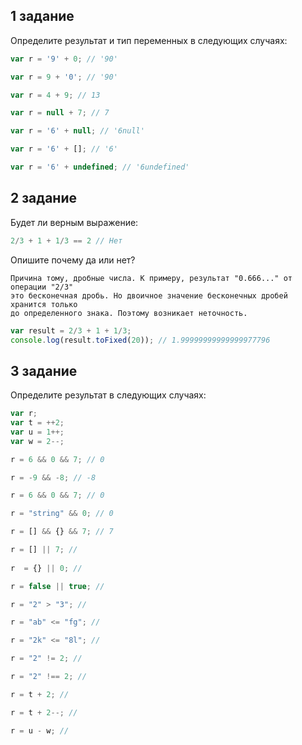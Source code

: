 ## 1 задание

Определите результат и тип переменных в следующих случаях:

```javascript
var r = '9' + 0; // '90'

var r = 9 + '0'; // '90'

var r = 4 + 9; // 13

var r = null + 7; // 7

var r = '6' + null; // '6null'

var r = '6' + []; // '6'

var r = '6' + undefined; // '6undefined'
```

## 2 задание

Будет ли верным  выражение:

```javascript
2/3 + 1 + 1/3 == 2 // Нет
```
Опишите почему да или нет?

    Причина тому, дробные числа. К примеру, результат "0.666..." от операции "2/3"
    это бесконечная дробь. Но двоичное значение бесконечных дробей хранится только
    до определенного знака. Поэтому возникает неточность.     
```javascript
var result = 2/3 + 1 + 1/3;
console.log(result.toFixed(20)); // 1.99999999999999977796
```

## 3 задание

Определите результат в следующих случаях:

```javascript
var r;
var t = ++2;
var u = 1++;
var w = 2--;

r = 6 && 0 && 7; // 0

r = -9 && -8; // -8

r = 6 && 0 && 7; // 0

r = "string" && 0; // 0

r = [] && {} && 7; // 7

r = [] || 7; //
 
r  = {} || 0; //

r = false || true; //

r = "2" > "3"; //

r = "ab" <= "fg"; //

r = "2k" <= "8l"; //

r = "2" != 2; //

r = "2" !== 2; //

r = t + 2; //

r = t + 2--; //

r = u - w; //
```


